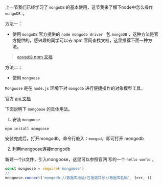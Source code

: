 上一节我们已经学习了 `mongoDB` 的基本使用，这节我来了解下node中怎么操作 `mongoDB `。

方法一：

* 使用 `mongoDB` 官方提供的 `node mongodb driver ` 包 `mongoDB` ，这种方法是官方提供的，感兴趣的同学可以去 npm 官网查找文档，这里推荐下面一种方法。

> [`mongoDB` npm 文档](https://www.npmjs.com/package/mongodb)

方法二：

* 使用 `mongoose `

`Mongoose` 是在 `node.js` 环境下对 `mongodb` 进行便捷操作的对象模型工具。

官方 [api 文档](http://www.nodeclass.com/api/mongoose.html)

下面说明下 `mongoose` 的具体用法。

1. 安装 `mongoose`
```shell
npm install mongoose
```
安装完成后，打开mongodb。命令行敲入：`mongod`，即可打开 mongodb

2. 利用mongoose连接mongodb

新建一个js文件，引入mongoose，这里可以参照官网 写的一个 `hello world` 。

```javascript
const mongoose = require('mongoose')
//
mongoose.connect('mongodb://数据库地址(包括端口号)/数据库名称', (err, ))